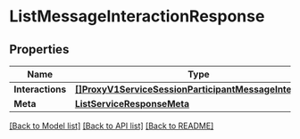 # ListMessageInteractionResponse

## Properties

Name | Type | Description | Notes
------------ | ------------- | ------------- | -------------
**Interactions** | [**[]ProxyV1ServiceSessionParticipantMessageInteraction**](proxy.v1.service.session.participant.message_interaction.md) |  | [optional] 
**Meta** | [**ListServiceResponseMeta**](ListServiceResponse_meta.md) |  | [optional] 

[[Back to Model list]](../README.md#documentation-for-models) [[Back to API list]](../README.md#documentation-for-api-endpoints) [[Back to README]](../README.md)


